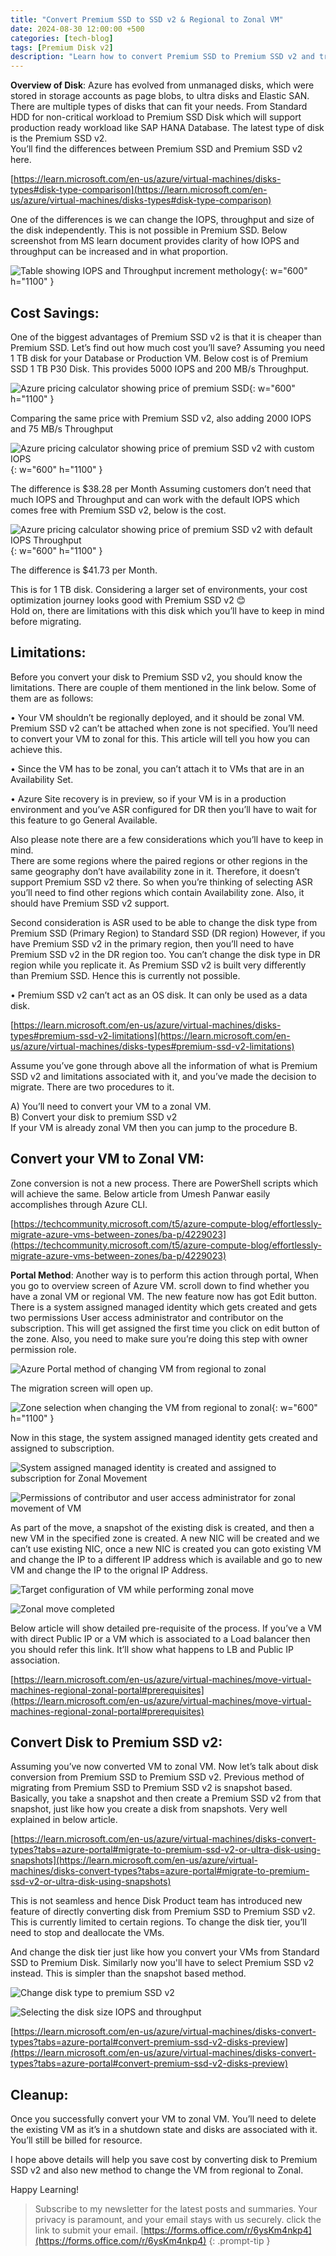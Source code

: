 ```yaml
---
title: "Convert Premium SSD to SSD v2 & Regional to Zonal VM"
date: 2024-08-30 12:00:00 +500
categories: [tech-blog]
tags: [Premium Disk v2]
description: "Learn how to convert Premium SSD to Premium SSD v2 and transition regional VMs to zonal VMs in Azure for enhanced performance and cost savings"
---
```


**Overview of Disk**: Azure has evolved from unmanaged disks, which were stored in storage accounts as page blobs, to ultra disks and Elastic SAN. There are multiple types of disks that can fit your needs. From Standard HDD for non-critical workload to Premium SSD Disk which will support production ready workload like SAP HANA Database. The latest type of disk is the Premium SSD v2. \
You’ll find the differences between Premium SSD and Premium SSD v2 here.

[https://learn.microsoft.com/en-us/azure/virtual-machines/disks-types#disk-type-comparison](https://learn.microsoft.com/en-us/azure/virtual-machines/disks-types#disk-type-comparison)

One of the differences is we can change the IOPS, throughput and size of the disk independently. This is not possible in Premium SSD.  Below screenshot from MS learn document provides clarity of how IOPS and throughput can be increased and in what proportion.

![Table showing IOPS and Throughput increment methology](https://raw.githubusercontent.com/qureshiaquib/qureshiaquib.github.io/main/assets/30082024/image-showing-iops-throughput-of-premiumssdv2.jpg){: w="600" h="1100" }

## Cost Savings:
One of the biggest advantages of Premium SSD v2 is that it is cheaper than Premium SSD.
Let’s find out how much cost you’ll save?
Assuming you need 1 TB disk for your Database or Production VM.
Below cost is of Premium SSD 1 TB P30 Disk. This provides 5000 IOPS and 200 MB/s Throughput.

![Azure pricing calculator showing price of premium SSD](https://raw.githubusercontent.com/qureshiaquib/qureshiaquib.github.io/main/assets/30082024/price-of-premium-ssd.jpg){: w="600" h="1100" }

Comparing the same price with Premium SSD v2, also adding 2000 IOPS and 75 MB/s Throughput

![Azure pricing calculator showing price of premium SSD v2 with custom IOPS](https://raw.githubusercontent.com/qureshiaquib/qureshiaquib.github.io/main/assets/30082024/price-of-premiumssdv2.jpg){: w="600" h="1100" }

The difference is $38.28 per Month
Assuming customers don’t need that much IOPS and Throughput and can work with the default IOPS which comes free with Premium SSD v2, below is the cost.

![Azure pricing calculator showing price of premium SSD v2 with default IOPS Throughput](https://raw.githubusercontent.com/qureshiaquib/qureshiaquib.github.io/main/assets/30082024/price-of-premiumssdv2-default.jpg){: w="600" h="1100" }

The difference is $41.73 per Month.

This is for 1 TB disk. Considering a larger set of environments, your cost optimization journey looks good with Premium SSD v2 😊\
Hold on, there are limitations with this disk which you’ll have to keep in mind before migrating.

## Limitations: 
Before you convert your disk to Premium SSD v2, you should know the limitations. There are couple of them mentioned in the link below. Some of them are as follows:

•	Your VM shouldn’t be regionally deployed, and it should be zonal VM.
Premium SSD v2 can’t be attached when zone is not specified.
You’ll need to convert your VM to zonal for this. This article will tell you how you can achieve this.

•	Since the VM has to be zonal, you can’t attach it to VMs that are in an Availability Set.

•	Azure Site recovery is in preview, so if your VM is in a production environment and you’ve ASR configured for DR then you’ll have to wait for this feature to go General Available.

Also please note there are a few considerations which you’ll have to keep in mind.\
There are some regions where the paired regions or other regions in the same geography don’t have availability zone in it. Therefore, it doesn’t support Premium SSD v2 there.
So when you’re thinking of selecting ASR you’ll need to find other regions which contain Availability zone. Also, it should have Premium SSD v2 support.

Second consideration is ASR used to be able to change the disk type from Premium SSD (Primary Region) to Standard SSD (DR region) However, if you have Premium SSD v2 in the primary region, then you’ll need to have Premium SSD v2 in the DR region too. You can’t change the disk type in DR region while you replicate it. As Premium SSD v2 is built very differently than Premium SSD. Hence this is currently not possible.

•	Premium SSD v2 can’t act as an OS disk. It can only be used as a data disk.

[https://learn.microsoft.com/en-us/azure/virtual-machines/disks-types#premium-ssd-v2-limitations](https://learn.microsoft.com/en-us/azure/virtual-machines/disks-types#premium-ssd-v2-limitations)

Assume you’ve gone through above all the information of what is Premium SSD v2 and limitations associated with it, and you’ve made the decision to migrate. There are two procedures to it.

A)	You’ll need to convert your VM to a zonal VM.\
B)	Convert your disk to premium SSD v2\
If your VM is already zonal VM then you can jump to the procedure B.

## Convert your VM to Zonal VM:
Zone conversion is not a new process. There are PowerShell scripts which will achieve the same. 
Below article from Umesh Panwar easily accomplishes through Azure CLI.

[https://techcommunity.microsoft.com/t5/azure-compute-blog/effortlessly-migrate-azure-vms-between-zones/ba-p/4229023](https://techcommunity.microsoft.com/t5/azure-compute-blog/effortlessly-migrate-azure-vms-between-zones/ba-p/4229023)

**Portal Method**:
Another way is to perform this action through portal, When you go to overview screen of Azure VM.
scroll down to find whether you have a zonal VM or regional VM. The new feature now has got Edit button. There is a system assigned managed identity which gets created and gets two permissions User access administrator and contributor on the subscription. This will get assigned the first time you click on edit button of the zone. Also, you need to make sure you’re doing this step with owner permission role.

![Azure Portal method of changing VM from regional to zonal](https://raw.githubusercontent.com/qureshiaquib/qureshiaquib.github.io/main/assets/30082024/edit-vm-make-it-zonal.jpg)

The migration screen will open up.

![Zone selection when changing the VM from regional to zonal](https://raw.githubusercontent.com/qureshiaquib/qureshiaquib.github.io/main/assets/30082024/zone-selection-move-vm-to-another-zone.jpg){: w="600" h="1100" }

Now in this stage, the system assigned managed identity gets created and assigned to subscription.

![System assigned managed identity is created and assigned to subscription for Zonal Movement](https://raw.githubusercontent.com/qureshiaquib/qureshiaquib.github.io/main/assets/30082024/managed-identity-creation.jpg)

![Permissions of contributor and user access administrator for zonal movement of VM](https://raw.githubusercontent.com/qureshiaquib/qureshiaquib.github.io/main/assets/30082024/permissions-user-assigned-managed-identity.jpg)

As part of the move, a snapshot of the existing disk is created, and then a new VM in the specified zone is created.
A new NIC will be created and we can’t use existing NIC, once a new NIC is created you can goto existing VM and change the IP to a different IP address which is available and go to new VM and change the IP to the orignal IP Address.

![Target configuration of VM while performing zonal move](https://raw.githubusercontent.com/qureshiaquib/qureshiaquib.github.io/main/assets/30082024/edit-vm-config-settings.jpg)

![Zonal move completed](https://raw.githubusercontent.com/qureshiaquib/qureshiaquib.github.io/main/assets/30082024/vm-zonal-move-completed.jpg)

Below article will show detailed pre-requisite of the process. If you’ve a VM with direct Public IP or a VM which is associated to a Load balancer then you should refer this link. It’ll show what happens to LB and Public IP association.

[https://learn.microsoft.com/en-us/azure/virtual-machines/move-virtual-machines-regional-zonal-portal#prerequisites](https://learn.microsoft.com/en-us/azure/virtual-machines/move-virtual-machines-regional-zonal-portal#prerequisites)

## Convert Disk to Premium SSD v2:
Assuming you’ve now converted VM to zonal VM. Now let’s talk about disk conversion from Premium SSD to Premium SSD v2.
Previous method of migrating from Premium SSD to Premium SSD v2 is snapshot based.
Basically, you take a snapshot and then create a Premium SSD v2 from that snapshot, just like how you create a disk from snapshots. Very well explained in below article.

[https://learn.microsoft.com/en-us/azure/virtual-machines/disks-convert-types?tabs=azure-portal#migrate-to-premium-ssd-v2-or-ultra-disk-using-snapshots](https://learn.microsoft.com/en-us/azure/virtual-machines/disks-convert-types?tabs=azure-portal#migrate-to-premium-ssd-v2-or-ultra-disk-using-snapshots)

This is not seamless and hence Disk Product team has introduced new feature of directly converting disk from Premium SSD to Premium SSD v2. This is currently limited to certain regions.
To change the disk tier, you’ll need to stop and deallocate the VMs.

And change the disk tier just like how you convert your VMs from Standard SSD to Premium Disk. Similarly now you'll have to select Premium SSD v2 instead. This is simpler than the snapshot based method.

![Change disk type to premium SSD v2](https://raw.githubusercontent.com/qureshiaquib/qureshiaquib.github.io/main/assets/30082024/change-disk-type-to-pssdv2.jpg)

![Selecting the disk size IOPS and throughput](https://raw.githubusercontent.com/qureshiaquib/qureshiaquib.github.io/main/assets/30082024/change-disk-size-iops-throughput.jpg)

[https://learn.microsoft.com/en-us/azure/virtual-machines/disks-convert-types?tabs=azure-portal#convert-premium-ssd-v2-disks-preview](https://learn.microsoft.com/en-us/azure/virtual-machines/disks-convert-types?tabs=azure-portal#convert-premium-ssd-v2-disks-preview)

## Cleanup:
Once you successfully convert your VM to zonal VM. You’ll need to delete the existing VM as it’s in a shutdown state and disks are associated with it. You’ll still be billed for resource.

I hope above details will help you save cost by converting disk to Premium SSD v2 and also new method to change the VM from regional to Zonal.

Happy Learning!

>Subscribe to my newsletter for the latest posts and summaries. Your privacy is paramount, and your email stays with us securely.
click the link to submit your email.
[https://forms.office.com/r/6ysKm4nkp4](https://forms.office.com/r/6ysKm4nkp4)
{: .prompt-tip }